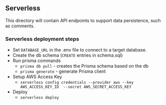 ## Serverless

This directory will contain API endpoints to support data persistence, such as comments.


### Serverless deployment steps
- Set `DATABASE_URL` in the .env file to connect to a target database.
- Create the db schema (`CREATE` entries in schema.sql)
- Run prisma commands
    - `prisma db pull` - creates the Prisma schema based on the db
    - `prisma generate` - generate Prisma client
- Setup AWS Access Key
    - `serverless config credentials --provider aws --key AWS_ACCESS_KEY_ID  --secret AWS_SECRET_ACCESS_KEY`
- Deploy
    - `serverless deploy`

